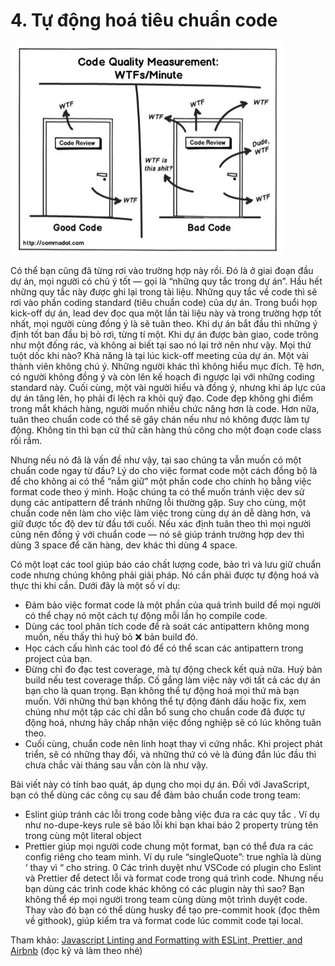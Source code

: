 # 4. Tự động hoá tiêu chuẩn code

![Image for post](./img/97-4.png)

Có thể bạn cũng đã từng rơi vào trường hợp này rồi. Đó là ở giai đoạn đầu dự án, mọi người có chủ ý tốt — gọi là “những quy tắc trong dự án”. Hầu hết những quy tắc này được ghi lại trong tài liệu. Những quy tắc về code thì sẽ rơi vào phần coding standard (tiêu chuẩn code) của dự án. Trong buổi họp kick-off dự án, lead dev đọc qua một lần tài liệu này và trong trường hợp tốt nhất, mọi người cùng đồng ý là sẽ tuân theo. Khi dự án bắt đầu thì những ý định tốt ban đầu bị bỏ rơi, từng tí một. Khi dự án được bàn giao, code trông như một đống rác, và không ai biết tại sao nó lại trở nên như vậy.
Mọi thứ tuột dốc khi nào? Khả năng là tại lúc kick-off meeting của dự án. Một vài thành viên không chú ý. Những người khác thì không hiểu mục đích. Tệ hơn, có người không đồng ý và còn lên kế hoạch đi ngược lại với những coding standard này. Cuối cùng, một vài người hiểu và đồng ý, nhưng khi áp lực của dự án tăng lên, họ phải đi lệch ra khỏi quỹ đạo. Code đẹp không ghi điểm trong mắt khách hàng, người muốn nhiều chức năng hơn là code. Hơn nữa, tuân theo chuẩn code có thể sẽ gây chán nếu như nó không được làm tự động. Không tin thì bạn cứ thử căn hàng thủ công cho một đoạn code class rối rắm.

Nhưng nếu nó đã là vấn đề như vậy, tại sao chúng ta vẫn muốn có một chuẩn code ngay từ đầu? Lý do cho việc format code một cách đồng bộ là để cho không ai có thể “nắm giữ” một phần code cho chính họ bằng việc format code theo ý mình. Hoặc chúng ta có thể muốn tránh việc dev sử dụng các antipattern để tránh những lỗi thường gặp. Suy cho cùng, một chuẩn code nên làm cho việc làm việc trong cùng dự án dễ dàng hơn, và giữ được tốc độ dev từ đầu tới cuối. Nếu xác định tuân theo thì mọi người cũng nên đồng ý với chuẩn code — nó sẽ giúp tránh trường hợp dev thì dùng 3 space để căn hàng, dev khác thì dùng 4 space.

Có một loạt các tool giúp báo cáo chất lượng code, bảo trì và lưu giữ chuẩn code nhưng chúng không phải giải pháp. Nó cần phải được tự động hoá và thực thi khi cần. Dưới đây là một số ví dụ:
- Đảm bảo việc format code là một phần của quá trình build để mọi người có thể chạy nó một cách tự động mỗi lần họ compile code.
- Dùng các tool phân tích code để rà soát các antipattern không mong muốn, nếu thấy thì huỷ bỏ ❌ bản build đó.
- Học cách cấu hình các tool đó để có thể scan các antipattern trong project của bạn.
- Đừng chỉ đo đạc test coverage, mà tự động check kết quả nữa. Huỷ bản build nếu test coverage thấp.
Cố gắng làm việc này với tất cả các dự án bạn cho là quan trọng. Bạn không thể tự động hoá mọi thứ mà bạn muốn. Với những thứ bạn không thể tự động đánh dấu hoặc fix, xem chúng như một tập các chỉ dẫn bổ sung cho chuẩn code đã được tự động hoá, nhưng hãy chấp nhận việc đồng nghiệp sẽ có lúc không tuân theo.
- Cuối cùng, chuẩn code nên linh hoạt thay vì cứng nhắc. Khi project phát triển, sẽ có những thay đổi, và những thứ có vẻ là đúng đắn lúc đầu thì chưa chắc vài tháng sau vẫn còn là như vậy.

Bài viết này có tính bao quát, áp dụng cho mọi dự án. Đối với JavaScript, bạn có thể dùng các công cụ sau để đảm bảo chuẩn code trong team:
- Eslint​ giúp tránh các lỗi trong code bằng việc đưa ra các quy tắc . Ví dụ như no-dupe-keys​ rule sẽ báo lỗi khi bạn khai báo 2 property trùng tên trong cùng một literal object
- Prettier​ giúp mọi người code chung một format, bạn có thể đưa ra các config​ riêng cho team mình. Ví dụ rule “singleQuote”: true nghĩa là dùng ‘ thay vì “ cho string.
0 Các trình duyệt như VSCode có plugin cho Eslint và Prettier để detect lỗi và format code trong quá trình code. Nhưng nếu bạn dùng các trình code khác không có các plugin này thì sao? Bạn không thể ép mọi người trong team cùng dùng một trình duyệt code. Thay vào đó bạn có thể dùng husky để tạo pre-commit hook (đọc thêm về githook), giúp kiểm tra và format code lúc commit code tại local. 

Tham khảo:
[Javascript Linting and Formatting with ESLint, Prettier, and Airbnb](https://medium.com/@joshuacrass/javascript-linting-and-formatting-with-eslint-prettier-and-airbnb-30eb746db862)​ (đọc kỹ và làm theo nhé)
